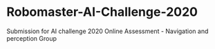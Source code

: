 # Robomaster-AI-Challenge-2020
Submission for AI challenge 2020 Online Assessment - Navigation and perception Group
